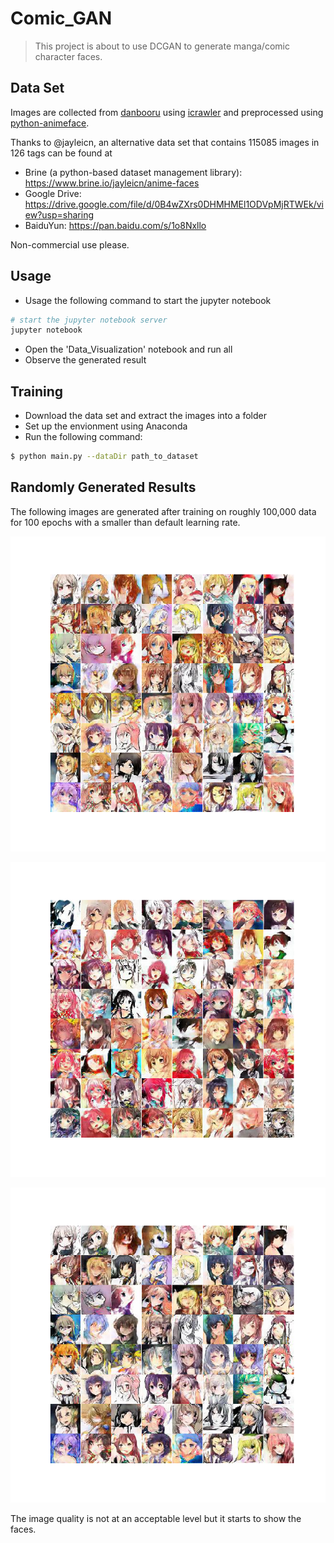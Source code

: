 # Comic_GAN
> This project is about to use DCGAN to generate manga/comic character faces. 

## Data Set
Images are collected from [danbooru](http://danbooru.donmai.us/) using [icrawler](https://github.com/hellock/icrawler) and preprocessed using [python-animeface](https://github.com/nya3jp/python-animeface). 

Thanks to @jayleicn, an alternative data set that contains 115085 images in 126 tags can be found at 

- Brine (a python-based dataset management library): https://www.brine.io/jayleicn/anime-faces 
- Google Drive: https://drive.google.com/file/d/0B4wZXrs0DHMHMEl1ODVpMjRTWEk/view?usp=sharing
- BaiduYun: https://pan.baidu.com/s/1o8Nxllo

Non-commercial use please.

## Usage

- Usage the following command to start the jupyter notebook
```bash
# start the jupyter notebook server
jupyter notebook
```
- Open the 'Data_Visualization' notebook and run all
- Observe the generated result

## Training

- Download the data set and extract the images into a folder
- Set up the envionment using Anaconda
- Run the following command:
```bash
$ python main.py --dataDir path_to_dataset 
```

## Randomly Generated Results

The following images are generated after training on roughly 100,000 data for 100 epochs with a smaller than default learning rate.

![generated_image_1](generated/img_generated_1.png)

![generated_image_2](generated/img_generated_2.png)

![generated_image_3](generated/img_generated_3.png)

The image quality is not at an acceptable level but it starts to show the faces. 
